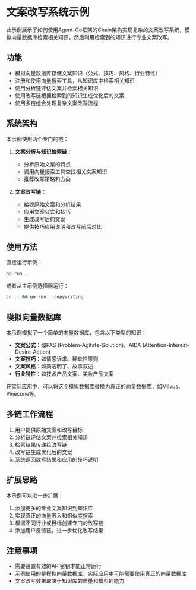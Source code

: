 # 文案改写系统示例

此示例展示了如何使用Agent-Go框架的Chain架构实现复杂的文案改写系统，模拟向量数据库检索相关知识，然后利用检索到的知识进行专业文案改写。

## 功能

- 模拟向量数据库存储文案知识（公式、技巧、风格、行业特性）
- 注册和使用向量搜索工具，从知识库中检索相关知识
- 使用分析链评估文案并检索相关知识
- 使用改写链根据检索到的知识生成优化后的文案
- 使用多链组合处理复杂文案改写流程

## 系统架构

本示例使用两个专门的链：

1. **文案分析与知识检索链**：
   - 分析原始文案的特点
   - 调用向量搜索工具查找相关文案知识
   - 推荐改写策略和方向

2. **文案改写链**：
   - 接收原始文案和分析结果
   - 应用文案公式和技巧
   - 生成改写后的文案
   - 提供技巧应用说明和改写前后对比

## 使用方法

直接运行示例：

```bash
go run .
```

或者从主示例选择器运行：

```bash
cd .. && go run . copywriting
```

## 模拟向量数据库

本示例模拟了一个简单的向量数据库，包含以下类型的知识：

- **文案公式**：如PAS (Problem-Agitate-Solution)、AIDA (Attention-Interest-Desire-Action)
- **文案技巧**：如情感诉求、稀缺性原则
- **文案风格**：如简洁明了、故事叙述
- **行业特性**：如技术产品文案、美妆产品文案

在实际应用中，可以将这个模拟数据库替换为真正的向量数据库，如Milvus、Pinecone等。

## 多链工作流程

1. 用户提供原始文案和改写目标
2. 分析链评估文案并检索相关知识
3. 检索结果传递给改写链
4. 改写链生成优化后的文案
5. 系统返回改写结果和应用的技巧说明

## 扩展思路

本示例可以进一步扩展：

1. 添加更多的专业文案知识到知识库
2. 实现真正的向量嵌入和相似度搜索
3. 根据不同行业或目标创建专门的改写链
4. 添加用户反馈链，进一步优化改写结果

## 注意事项

- 需要设置有效的API密钥才能正常运行
- 示例使用的是模拟向量数据库，实际应用中可能需要使用真正的向量数据库
- 文案改写效果取决于知识库的质量和模型的能力 